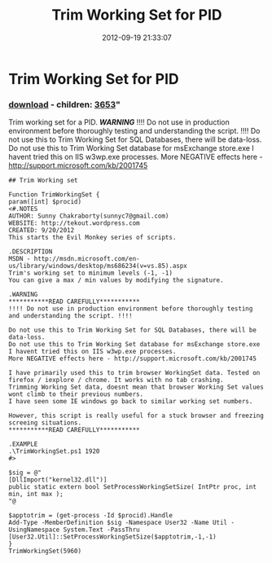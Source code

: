 ﻿---
pid:            3652
parent:         0
children:       3653
poster:         SunnyChakraborty
title:          Trim Working Set for PID
date:           2012-09-19 21:33:07
format:         posh
---

# Trim Working Set for PID

### [download](3652.ps1) - children: [3653](3653.md)"

Trim working set for a PID.
***********WARNING***********
!!!! Do not use in production environment before thoroughly testing and understanding the script. !!!!
Do not use this to Trim Working Set for SQL Databases, there will be data-loss.
Do not use this to Trim Working Set database for msExchange store.exe
I havent tried this on IIS w3wp.exe processes.
More NEGATIVE effects here - http://support.microsoft.com/kb/2001745


```posh
## Trim Working set

Function TrimWorkingSet {
param([int] $procid)
<#.NOTES
AUTHOR: Sunny Chakraborty(sunnyc7@gmail.com)
WEBSITE: http://tekout.wordpress.com
CREATED: 9/20/2012
This starts the Evil Monkey series of scripts.
 
.DESCRIPTION
MSDN - http://msdn.microsoft.com/en-us/library/windows/desktop/ms686234(v=vs.85).aspx
Trim's working set to minimum levels (-1, -1)
You can give a max / min values by modifying the signature.

.WARNING
***********READ CAREFULLY***********
!!!! Do not use in production environment before thoroughly testing and understanding the script. !!!!

Do not use this to Trim Working Set for SQL Databases, there will be data-loss.
Do not use this to Trim Working Set database for msExchange store.exe
I havent tried this on IIS w3wp.exe processes.
More NEGATIVE effects here - http://support.microsoft.com/kb/2001745

I have primarily used this to trim browser WorkingSet data. Tested on firefox / iexplore / chrome. It works with no tab crashing.
Trimming Working Set data, doesnt mean that browser Working Set values wont climb to their previous numbers.
I have seen some IE windows go back to similar working set numbers.

However, this script is really useful for a stuck browser and freezing screeing situations.
***********READ CAREFULLY***********

.EXAMPLE
.\TrimWorkingSet.ps1 1920
#>

$sig = @"
[DllImport("kernel32.dll")]
public static extern bool SetProcessWorkingSetSize( IntPtr proc, int min, int max );
"@

$apptotrim = (get-process -Id $procid).Handle
Add-Type -MemberDefinition $sig -Namespace User32 -Name Util -UsingNamespace System.Text -PassThru
[User32.Util]::SetProcessWorkingSetSize($apptotrim,-1,-1)
}
TrimWorkingSet(5960)

```
